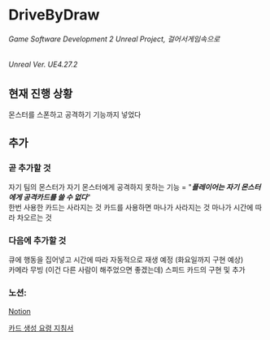 # DriveByDraw
###### Game Software Development 2 Unreal Project, 걸어서게임속으로
###### Unreal Ver. UE4.27.2
      
## 현재 진행 상황
  몬스터를 스폰하고 공격하기 기능까지 넣었다

## 추가
### 곧 추가할 것 
  자기 팀의 몬스터가 자기 몬스터에게 공격하지 못하는 기능 = "___플레이어는 자기 몬스터에게 공격카드를 쓸 수 없다___"   
  한번 사용한 카드는 사라지는 것
  카드를 사용하면 마나가 사라지는 것
  마나가 시간에 따라 차오르는 것
  
### 다음에 추가할 것
  큐에 행동을 집어넣고 시간에 따라 자동적으로 재생 예정 (화요일까지 구현 예상)   
  카메라 무빙 (이건 다른 사람이 해주었으면 좋겠는데)
  스피드 카드의 구현 및 추가

### 노션: 
  [Notion](https://www.notion.so/Drive-By-Draw-4565dfbf72584ae49c42e5e9fff1b272, "Drive BY Draw")
     
  [카드 생성 요령 지침서](https://www.notion.so/330da3b9606e4d59afcca346780d632a, "Asset Making")
